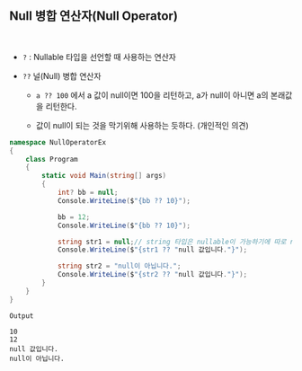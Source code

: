 ## Null 병합 연산자(Null Operator)

<br />

- `?` : Nullable 타입을 선언할 때 사용하는 연산자
 
- `??` 널(Null) 병합 연산자

    - `a ?? 100` 에서 a 값이 null이면 100을 리턴하고, a가 null이 아니면 a의 본래값을 리턴한다.

    - 값이 null이 되는 것을 막기위해 사용하는 듯하다. (개인적인 의견)

```csharp
namespace NullOperatorEx
{ 
    class Program
    {
        static void Main(string[] args)
        {
            int? bb = null;
            Console.WriteLine($"{bb ?? 10}");

            bb = 12;
            Console.WriteLine($"{bb ?? 10}");

            string str1 = null;// string 타입은 nullable이 가능하기에 따로 nullable연산자(`?`)가 붙지 않아도 된다.
            Console.WriteLine($"{str1 ?? "null 값입니다."}");

            string str2 = "null이 아닙니다.";
            Console.WriteLine($"{str2 ?? "null 값입니다."}");
        }
    }
}
```
```
Output

10
12
null 값입니다.
null이 아닙니다.
```